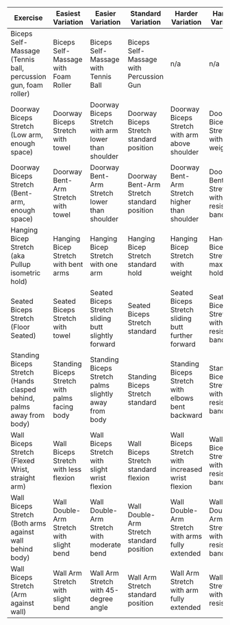 | Exercise                                                | Easiest Variation                                 | Easier Variation                                    | Standard Variation                                 | Harder Variation                                        | Hardest Variation                                     |
| ------------------------------------------------------- | ------------------------------------------------- | --------------------------------------------------- | -------------------------------------------------- | ------------------------------------------------------- | ---------------------------------------------------- |
| Biceps Self-Massage (Tennis ball, percussion gun, foam roller) | Biceps Self-Massage with Foam Roller        | Biceps Self-Massage with Tennis Ball     | Biceps Self-Massage with Percussion Gun | n/a                | n/a               |
| Doorway Biceps Stretch (Low arm, enough space)               | Doorway Biceps Stretch with towel                  | Doorway Biceps Stretch with arm lower than shoulder  | Doorway Biceps Stretch standard position            | Doorway Biceps Stretch with arm above shoulder           | Doorway Biceps Stretch with weight                  |
| Doorway Biceps Stretch (Bent-arm, enough space)              | Doorway Bent-Arm Stretch with towel                | Doorway Bent-Arm Stretch lower than shoulder        | Doorway Bent-Arm Stretch standard position          | Doorway Bent-Arm Stretch higher than shoulder            | Doorway Bent-Arm Stretch with resistance band       |
| Hanging Bicep Stretch (aka Pullup isometric hold)            | Hanging Bicep Stretch with bent arms               | Hanging Bicep Stretch with one arm                  | Hanging Bicep Stretch standard hold                | Hanging Bicep Stretch with weight                        | Hanging Bicep Stretch maximum hold                  |
| Seated Biceps Stretch (Floor Seated)                          | Seated Biceps Stretch with towel                   | Seated Biceps Stretch sliding butt slightly forward | Seated Biceps Stretch standard                      | Seated Biceps Stretch sliding butt further forward       | Seated Biceps Stretch with resistance band           |
| Standing Biceps Stretch (Hands clasped behind, palms away from body) | Standing Biceps Stretch with palms facing body     | Standing Biceps Stretch palms slightly away from body| Standing Biceps Stretch standard                   | Standing Biceps Stretch with elbows bent backward         | Standing Biceps Stretch with resistance band        |
| Wall Biceps Stretch (Flexed Wrist, straight arm)              | Wall Biceps Stretch with less flexion              | Wall Biceps Stretch with slight wrist flexion       | Wall Biceps Stretch standard flexion                | Wall Biceps Stretch with increased wrist flexion          | Wall Biceps Stretch with resistance band   |
| Wall Biceps Stretch (Both arms against wall behind body)      | Wall Double-Arm Stretch with slight bend           | Wall Double-Arm Stretch with moderate bend          | Wall Double-Arm Stretch standard position           | Wall Double-Arm Stretch with arms fully extended          | Wall Double-Arm Stretch with resistance band         |
| Wall Biceps Stretch (Arm against wall)                        | Wall Arm Stretch with slight bend                  | Wall Arm Stretch with 45-degree angle               | Wall Arm Stretch standard position                  | Wall Arm Stretch with arm fully extended                  | Wall Arm Stretch with resistance                      |